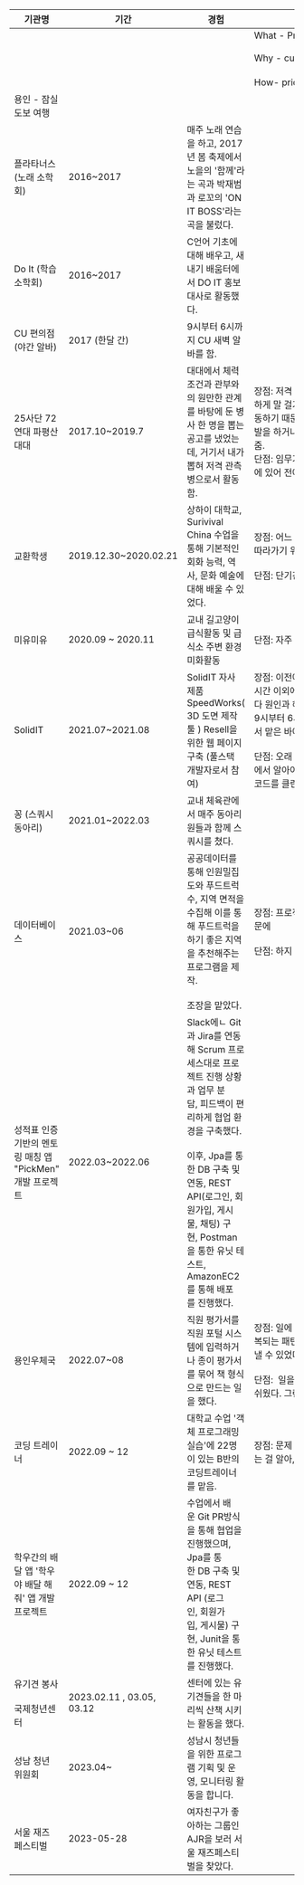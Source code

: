 |기관명|기간|경험|3C 4P|
|---|---|----------------|---|
||||What - Product<br><br>Why - customer, company, competitor<br><br>How- price(경쟁력을 높이기 위해), place, promotion|
|용인 - 잠실 도보 여행||||
|플라타너스(노래 소학회)|2016~2017|매주 노래 연습을 하고, 2017년 봄 축제에서 노을의 '함께'라는 곡과 박재범과 로꼬의 'ON IT BOSS'라는 곡을 불렀다.||
|Do It (학습 소학회)|2016~2017|C언어 기초에 대해 배우고, 새내기 배움터에서 DO IT 홍보대사로 활동했다.||
|CU 편의점(야간 알바)|2017 (한달 간)|9시부터 6시까지 CU 새벽 알바를 함.||
|25사단 72연대 파평산 대대|2017.10~2019.7|대대에서 체력 조건과 관부와의 원만한 관계를 바탕에 둔 병사 한 명을 뽑는 공고를 냈었는데, 거기서 내가 뽑혀 저격 관측병으로서 활동함.|장점: 저격 관측병으로 활동하면서 본부 소속이 되어 생활관을 옮기게 되었는데, 내가 잘하는 친근하게 말 걸기와 진정성있게 들어주기를 통해 생활관에 금방 적응함. 저격 관부님과 나 단둘이서 활동하기 때문에 관부님이 당직이 있었을 때나 휴가 때 임무가 없었기에 스스로 책을 읽으며 자기계발을 하거나 같은 생활관 인원의 임무를 도와줌.                                                                                                                                                 단점: 임무가 없을 때, 통제실에서 지원나갈만한 곳이 없을 때 뭔가를 하고 싶지만 하지 못하는데에 있어 전에 있던 보병 중대와는 괴리감이 커 부정적일 때가 있었음.|
|교환학생|2019.12.30~2020.02.21|상하이 대학교, Surivival China 수업을 통해 기본적인 회화 능력, 역사, 문화 예술에 대해 배울 수 있었다.|장점: 어느 정도 기초회화가 되는 중국어 실력이 바탕이 되어야 수업을 들을 수 있었는데, 진도를 따라가기 위해 수업 30분전, 30분 이후 매일 복습과 예습을 했다.<br><br>단점: 단기간에 배운 내용이라 이후, 복습을 하지 않아 기억에 남지 않는다.|
|미유미유|2020.09 ~ 2020.11|교내 길고양이 급식활동 및 급식소 주변 환경미화활동|단점: 자주 참여하지 못했다.|
|SolidIT|2021.07~2021.08|SolidIT 자사 제품 SpeedWorks( 3D 도면 제작 툴 ) Resell을 위한 웹 페이지 구축 (풀스택 개발자로서 참여)|장점: 이전에 진행중이던 프로젝트를 이어 받았음에도 프로젝트 코드와 협업 관리 툴에 대해 근무시간 이외에 배우고 실습을 하면서 바로 다음 날 개발을 진행할 수 있게 노력함. 문제가 있을 때마다 원인과 해결책을 적어놓으면서 다음에 문제가 있을 때 바로바로 해결할 수 있게 함. 근무시간이 9시부터 6시였는데 ( 중간에 점심시간이 있음) 왠만한 일이 아니면 자리에 일어나지 않고 집중해서 맡은 바에 집중함.                                       <br><br>단점: 오래 시간 집중하다보니 오히려 중간에 쉬는 거보다 집중이 안될 때가 있음. 인수인계 과정에서 알아야 할 세부사항들에 대해 자세히 묻지 못했음. 나중에는 혼자서 작업하게 되었는데 이에 코드를 클린하게 관리하지 못했음.|
|꽁 (스쿼시 동아리)|2021.01~2022.03|교내 체육관에서 매주 동아리원들과 함께 스쿼시를 쳤다.||
|데이터베이스|2021.03~06|공공데이터를 통해 인원밀집도와 푸드트럭 수, 지역 면적을 수집해 이를 통해 푸드트럭을 하기 좋은 지역을 추천해주는 프로그램을 제작.<br><br>조장을 맡았다.|장점: 프로젝트에서 할 수 있는 역량이 많았다. 자바를 기반으로 JDBC를 이용한 프로젝트였기 때문에<br><br>단점: 하지 못하는 팀원이 있어서 업무를 많이 떠맡는 경향이 있었다.|
|성적표 인증 기반의 멘토링 매칭 앱 "PickMen" 개발 프로젝트|2022.03~2022.06|Slack에ㄴ Git과 Jira를 연동해 Scrum 프로세스대로 프로젝트 진행 상황과 업무 분담, 피드백이 편리하게 협업 환경을 구축했다. ​<br><br>이후, Jpa를 통한 DB 구축 및 연동, REST API(로그인, 회원가입, 게시물, 채팅) 구현, Postman을 통한 유닛 테스트, AmazonEC2를 통해 배포를 진행했다.​||
|용인우체국|2022.07~08|직원 평가서를 직원 포털 시스템에 입력하거나 종이 평가서를 묶어 책 형식으로 만드는 일을 했다.|장점: 일에 순서에서 반복되는 과정들이 있었기 때문에 효율성을 위해서 클립보드를 이용해서 반복되는 패턴이 있는 문장 20가지를 저장해서 이용해 직원 분의 기대 시간보다 2배 빠르게 일을 끝낼 수 있었다. 또한, 마지막에 검토하는 과정을 거쳐 실수를 줄였다.<br><br>단점:  일을 주신 직원분과의 의사소통은 좋았지만, 같이 생활하시는 분들과 의사소통하지 못해 아쉬웠다. 그런 능력을 기를 필요가 있다.|
|코딩 트레이너|2022.09 ~ 12|대학교 수업 '객체 프로그래밍 실습'에 22명이 있는 B반의 코딩트레이너를 맡음.|장점: 문제 해결 능력이 좋다. 상담 요청이 오지 않는 이유를 실명제인 상담 요청 커뮤니티에 있다는 걸 알아, 오픈채팅 링크를 커뮤니티에 올려 해결했다.|
|학우간의 배달 앱 '학우야 배달 해줘' 앱 개발 프로젝트|2022.09 ~ 12|수업에서 배운 Git PR방식을 통해 협업을 진행했으며, Jpa를 통한 DB 구축 및 연동, REST API (로그인, 회원가입, 게시물) 구현, Junit을 통한 유닛 테스트를 진행했다.​||
|유기견 봉사<br><br>국제청년센터|2023.02.11 , 03.05, 03.12|센터에 있는 유기견들을 한 마리씩 산책 시키는 활동을 했다.||
|성남 청년 위원회|2023.04~|성남시 청년들을 위한 프로그램 기획 및 운영, 모니터링 활동을 합니다.||
|서울 재즈 페스티벌|2023-05-28|여자친구가 좋아하는 그룹인 AJR을 보러 서울 재즈페스티벌을 찾았다.||

